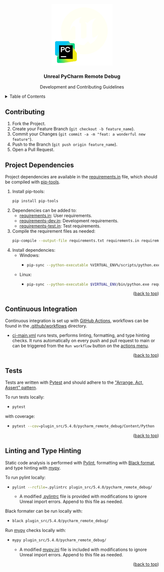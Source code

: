 <a id="readme-top"></a>

<!-- PROJECT SHIELDS -->
<div align="center">

<!-- PROJECT LOGO -->
<br />
  <a href="https://github.com/mattdeform/unreal_pycharm_remote_debug">
    <img src="docs/resources/images/project_logo.png" alt="PyCharmLogo" width="200">
  </a>

<h3 align="center">Unreal PyCharm Remote Debug</h3>

  <p align="center">
    Development and Contributing Guidelines
    
</div>



<!-- TABLE OF CONTENTS -->

<details>
  <summary>Table of Contents</summary>
  <ol>
    <li><a href="#contributing">Contributing</a></li>
    <li><a href="#project-dependencies">Project Dependencies</a></li>
    <li><a href="#continuous-integration">Continuous Integration</a></li>
    <li><a href="#tests">Tests</a></li>
    <li><a href="#linting-and-type-hinting">Linting and Type Hinting</a></li>
  </ol>
</details>

## Contributing
1. Fork the Project.
2. Create your Feature Branch (`git checkout -b feature_name`).
3. Commit your Changes (`git commit -a -m "feat: a wonderful new feature"`).
4. Push to the Branch (`git push origin feature_name`).
5. Open a Pull Request.


## Project Dependencies
Project dependencies are available in the [requirements.in](requirements.in) file, which should be compiled with [pip-tools](https://github.com/jazzband/pip-tools). 

1. Install pip-tools: 
    ```sh
    pip install pip-tools
    ```
2. Dependencies can be added to:
    * [requirements.in](requirements.in): User requirements.
    * [requirements-dev.in](requirements-dev.in): Development requirements. 
    * [requirements-test.in](requirements-dev.in): Test requirements.
3. Compile the requirement files as needed:
    ```sh 
    pip-compile --output-file requirements.txt requirements.in requirements-dev.in requirements-test.in
    ``` 
4. Install dependencies:        
   * Windows: 
      * ```sh
        pip-sync --python-executable %VIRTUAL_ENV%/scripts/python.exe requirements.txt
        ```
   * Linux: 
      * ```sh
        pip-sync --python-executable $VIRTUAL_ENV/bin/python.exe requirements.txt
        ```
      </details>
    

<p align="right">(<a href="#readme-top">back to top</a>)</p> 

<!-- CI -->
## Continuous Integration
Continuous integration is set up with [GitHub Actions][github-actions-url], workflows can be found in the [.github/workflows](.github/workflows) directory. 

- [ci-main.yml](.github/workflows/ci-main.yml) runs tests, performs linting, formatting, and type hinting checks. It runs automatically on every push and pull request to main or can be triggered from the `Run workflow` button on the [actions menu](https://github.com/mattdeform/unreal_pycharm_remote_debug/actions/workflows/ci-main.yml).

<p align="right">(<a href="#readme-top">back to top</a>)</p>


<!-- TESTS -->
## Tests

Tests are written with [Pytest](https://docs.pytest.org/) and should adhere to the ["Arrange, Act, Assert" pattern](https://docs.pytest.org/en/stable/explanation/anatomy.html).

To run tests locally:
-   ```sh
    pytest
    ```

with coverage:
-   ```sh
    pytest --cov=plugin_src/5.4.0/pycharm_remote_debug/Content/Python
    ```

<p align="right">(<a href="#readme-top">back to top</a>)</p>


## Linting and Type Hinting
Static code analysis is performed with [Pylint](https://pypi.org/project/pylint/), formatting with [Black format](https://github.com/psf/black), and type hinting with [mypy](https://mypy.readthedocs.io/en/stable/).

To run pylint locally:

-   ```sh
    pylint --rcfile=.pylintrc plugin_src/5.4.0/pycharm_remote_debug/
    ```
    - A modified [.pylintrc](.pylintrc) file is provided with modifications to ignore Unreal import errors. Append to this file as needed.  

Black formater can be run locally with:

-   ```sh
    black plugin_src/5.4.0/pycharm_remote_debug/
    ```

Run [mypy](https://mypy.readthedocs.io/en/stable/) checks locally with:

-   ```sh
    mypy plugin_src/5.4.0/pycharm_remote_debug/
    ```
    - A modified [mypy.ini](mypy.ini) file is included with modifications to ignore Unreal import errors. Append to this file as needed.

<p align="right">(<a href="#readme-top">back to top</a>)</p>


[github-actions-url]: https://github.com/features/actions

